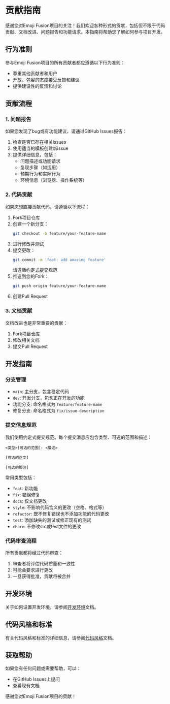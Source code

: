 # 贡献指南

感谢您对Emoji Fusion项目的关注！我们欢迎各种形式的贡献，包括但不限于代码贡献、文档改进、问题报告和功能请求。本指南将帮助您了解如何参与项目开发。

## 行为准则

参与Emoji Fusion项目的所有贡献者都应遵循以下行为准则：

- 尊重其他贡献者和用户
- 开放、包容的态度接受反馈和建议
- 提供建设性的反馈和讨论

## 贡献流程

### 1. 问题报告

如果您发现了bug或有功能建议，请通过GitHub Issues报告：

1. 检查是否已存在相关issues
2. 使用适当的模板创建新issue
3. 提供详细信息，包括：
   - 问题描述或功能请求
   - 复现步骤（如适用）
   - 预期行为和实际行为
   - 环境信息（浏览器、操作系统等）

### 2. 代码贡献

如果您想直接贡献代码，请遵循以下流程：

1. Fork项目仓库
2. 创建一个新分支：
   ```bash
   git checkout -b feature/your-feature-name
   ```
3. 进行修改并测试
4. 提交更改：
   ```bash
   git commit -m 'feat: add amazing feature'
   ```
   请遵循[约定式提交](https://www.conventionalcommits.org/)规范
5. 推送到您的Fork：
   ```bash
   git push origin feature/your-feature-name
   ```
6. 创建Pull Request

### 3. 文档贡献

文档改进也是非常重要的贡献：

1. Fork项目仓库
2. 修改相关文档
3. 提交Pull Request

## 开发指南

### 分支管理

- `main`: 主分支，包含稳定代码
- `dev`: 开发分支，包含正在开发的功能
- 功能分支: 命名格式为 `feature/feature-name`
- 修复分支: 命名格式为 `fix/issue-description`

### 提交信息规范

我们使用约定式提交规范。每个提交消息应包含类型、可选的范围和描述：

```
<类型>[可选的范围]: <描述>

[可选的正文]

[可选的脚注]
```

常用类型包括：

- `feat`: 新功能
- `fix`: 错误修复
- `docs`: 仅文档更改
- `style`: 不影响代码含义的更改（空格、格式等）
- `refactor`: 既不修复错误也不添加功能的代码更改
- `test`: 添加缺失的测试或修正现有的测试
- `chore`: 不修改src或test文件的更改

### 代码审查流程

所有贡献都将经过代码审查：

1. 审查者将评估代码质量和一致性
2. 可能会要求进行更改
3. 一旦获得批准，贡献将被合并

## 开发环境

关于如何设置开发环境，请参阅[开发环境](/contributing/development)文档。

## 代码风格和标准

有关代码风格和标准的详细信息，请参阅[代码风格](/contributing/code-style)文档。

## 获取帮助

如果您有任何问题或需要帮助，可以：

- 在GitHub Issues上提问
- 查看现有文档

感谢您对Emoji Fusion项目的贡献！
